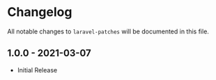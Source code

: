 # Changelog

All notable changes to `laravel-patches` will be documented in this file.

## 1.0.0 - 2021-03-07

- Initial Release
